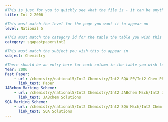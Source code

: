 ```yaml
---
#This is just for you to quickly see what the file is - it can be anything you want
title: Int 2 2006

#This must match the level for the page you want it to appear on
level: National 5

#This must match the category id for the table the table you wish this to appear in
category: sqapastpapersint2

#This must match the subject you wish this to appear in
subject: Chemistry

#There should be an entry here for each column in the table you wish to populate:
Year: 2006
Past Paper:
    - url: /chemistry/national5/Int2 Chemistry/Int2 SQA PP/Int2 Chem PP 2006.pdf
      link_text: Paper
JABchem Marking Scheme:
    - url: /chemistry/national5/Int2 Chemistry/Int2 JABchem Msch/Int2 JABchem Msch 2006.pdf
      link_text: JABchem Solutions
SQA Marking Scheme:
    - url: /chemistry/national5/Int2 Chemistry/Int2 SQA Msch/Int2 Chem SQA Msch 2006.pdf
      link_text: SQA Solutions
---
```


